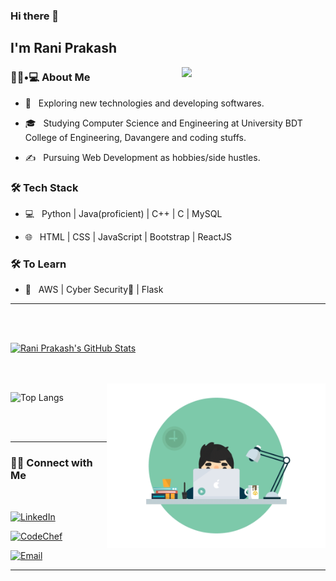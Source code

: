 ### Hi there 👋<h2> I'm Rani Prakash</h2>

<img align='right' src="https://media.giphy.com/media/M9gbBd9nbDrOTu1Mqx/giphy.gif" width="230">

<h3> 👨🏻•💻 About Me </h3>



- 🤔 &nbsp; Exploring new technologies and developing softwares.

- 🎓 &nbsp; Studying Computer Science and Engineering at University BDT College of Engineering, Davangere and coding stuffs.

- ✍️ &nbsp; Pursuing Web Development as hobbies/side hustles.



<h3>🛠 Tech Stack</h3>



- 💻 &nbsp; Python | Java(proficient) | C++ | C | MySQL

- 🌐 &nbsp; HTML | CSS | JavaScript | Bootstrap | ReactJS




<h3>🛠 To Learn</h3>

- 🔧 &nbsp; AWS | Cyber Security🐳 | Flask

<hr>



<br/><br/>

[![Rani Prakash's GitHub Stats](https://github-readme-stats.vercel.app/api?username=raniprakash&show_icons=true)](https://github.com/raniprakash)

<br/>

<br/>

<img src="https://github.com/nirala69/nirala69/blob/master/70804f7e25b11f29db904f2fa7b4cd9d.gif" width="350" align='right'>

![Top Langs](https://github-readme-stats.vercel.app/api/top-langs/?username=raniprakash&show_icons=true)

<br><br>



<hr>



<h3> 🤝🏻 Connect with Me </h3>

<br>



<p align="center">


<a href="https://www.linkedin.com/in/rani-prakash/"><img alt="LinkedIn" src="https://img.shields.io/badge/LinkedIn-Rani%20Prakash-blue?style=flat-square&logo=linkedin"></a>

<a href="https://www.codechef.com/users/rani_prakash"><img alt="CodeChef" src="https://static-00.iconduck.com/assets.00/codechef-icon-380x512-r1v87w22.png-blue?style=flat-square&logo=codechef"></a>


<a href="mailto:rani.bhuti2023@gmail.com"><img alt="Email" src="https://img.shields.io/badge/Email-rani.bhuti2023@gmail.com-blue?style=flat-square&logo=gmail"></a>

</p>










<hr>





